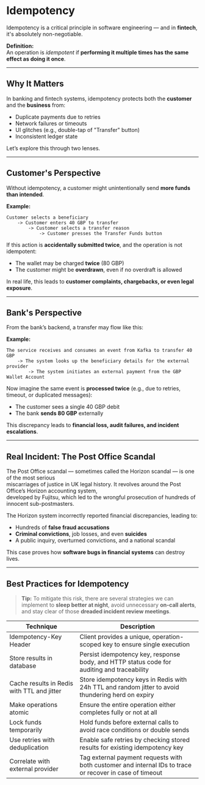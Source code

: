 # Idempotency

Idempotency is a critical principle in software engineering — and in **fintech**, it's absolutely non-negotiable.

**Definition:**  
An operation is _idempotent_ if **performing it multiple times has the same effect as doing it once**.

---

## Why It Matters

In banking and fintech systems, idempotency protects both the **customer** and the **business** from:

- Duplicate payments due to retries
- Network failures or timeouts
- UI glitches (e.g., double-tap of "Transfer" button)
- Inconsistent ledger state

Let’s explore this through two lenses.

---

## Customer's Perspective

Without idempotency, a customer might unintentionally send **more funds than intended**.

**Example:**

```
Customer selects a beneficiary
    -> Customer enters 40 GBP to transfer
        -> Customer selects a transfer reason
            -> Customer presses the Transfer Funds button
```

If this action is **accidentally submitted twice**, and the operation is not idempotent:

- The wallet may be charged **twice** (80 GBP)
- The customer might be **overdrawn**, even if no overdraft is allowed

In real life, this leads to **customer complaints, chargebacks, or even legal exposure**.

---

## Bank's Perspective

From the bank’s backend, a transfer may flow like this:

**Example:**

```
The service receives and consumes an event from Kafka to transfer 40 GBP
    -> The system looks up the beneficiary details for the external provider
        -> The system initiates an external payment from the GBP Wallet Account
```

Now imagine the same event is **processed twice** (e.g., due to retries, timeout, or duplicated messages):

- The customer sees a single 40 GBP debit
- The bank **sends 80 GBP** externally

This discrepancy leads to **financial loss, audit failures, and incident escalations**.

---

## Real Incident: The Post Office Scandal

The Post Office scandal — sometimes called the Horizon scandal — is one of the most serious  
miscarriages of justice in UK legal history. It revolves around the Post Office’s Horizon accounting system,  
developed by Fujitsu, which led to the wrongful prosecution of hundreds of innocent sub-postmasters.

The Horizon system incorrectly reported financial discrepancies, leading to:

- Hundreds of **false fraud accusations**
- **Criminal convictions**, job losses, and even **suicides**
- A public inquiry, overturned convictions, and a national scandal

This case proves how **software bugs in financial systems** can destroy lives.

---

## Best Practices for Idempotency

> **Tip:** To mitigate this risk, there are several strategies we can implement 
> to **sleep better at night**, avoid unnecessary **on-call alerts**, 
> and stay clear of those **dreaded incident review meetings**.

| Technique                                  | Description                                                                                              |
|--------------------------------------------|----------------------------------------------------------------------------------------------------------|
| Idempotency-Key Header                     | Client provides a unique, operation-scoped key to ensure single execution                                |
| Store results in database                  | Persist idempotency key, response body, and HTTP status code for auditing and traceability               |
| Cache results in Redis with TTL and jitter | Store idempotency keys in Redis with 24h TTL and random jitter to avoid thundering herd on expiry        |
| Make operations atomic                     | Ensure the entire operation either completes fully or not at all                                         |
| Lock funds temporarily                     | Hold funds before external calls to avoid race conditions or double sends                                |
| Use retries with deduplication             | Enable safe retries by checking stored results for existing idempotency key                              |
| Correlate with external provider           | Tag external payment requests with both customer and internal IDs to trace or recover in case of timeout |


